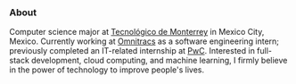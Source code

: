 ### About

Computer science major at [Tecnológico de Monterrey](https://tec.mx/en) in Mexico City, Mexico. Currently working at [Omnitracs](https://www.omnitracs.com/) as a software engineering intern; previously completed an IT-related internship at [PwC](https://www.pwc.com/). Interested in full-stack development, cloud computing, and machine learning, I firmly believe in the power of technology to improve people's lives.
